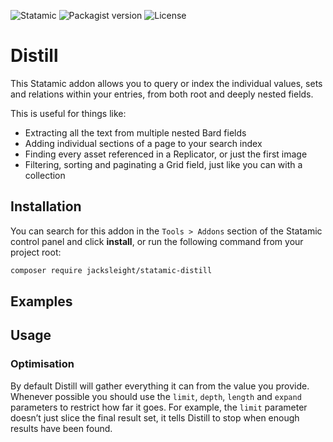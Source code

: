 <!-- statamic:hide -->

![Statamic](https://flat.badgen.net/badge/Statamic/3.4+/FF269E)
![Packagist version](https://flat.badgen.net/packagist/v/jacksleight/statamic-distill)
![License](https://flat.badgen.net/github/license/jacksleight/statamic-distill)

# Distill 

<!-- /statamic:hide -->

This Statamic addon allows you to query or index the individual values, sets and relations within your entries, from both root and deeply nested fields.

This is useful for things like:

* Extracting all the text from multiple nested Bard fields
* Adding individual sections of a page to your search index
* Finding every asset referenced in a Replicator, or just the first image
* Filtering, sorting and paginating a Grid field, just like you can with a collection

## Installation

You can search for this addon in the `Tools > Addons` section of the Statamic control panel and click **install**, or run the following command from your project root:

```bash
composer require jacksleight/statamic-distill
```

## Examples

## Usage

### Optimisation

By default Distill will gather everything it can from the value you provide. Whenever possible you should use the `limit`, `depth`, `length` and `expand` parameters to restrict how far it goes. For example, the `limit` parameter doesn’t just slice the final result set, it tells Distill to stop when enough results have been found.
